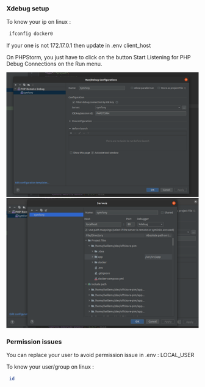 ### Xdebug setup

To know your ip on linux : 
```bash
 ifconfig docker0
 ```

If your one is not 172.17.0.1 then update in .env client_host

On PHPStorm, you just have to click on the button Start Listening for PHP Debug Connections on the Run menu.

![xdebug configuration](./xdebug/xdebug1.png)
![xdebug server mapping](./xdebug/xdebug2.png)

### Permission issues

You can replace your user to avoid permission issue in .env : LOCAL_USER

To know your user/group on linux :
```bash
 id
 ``` 
